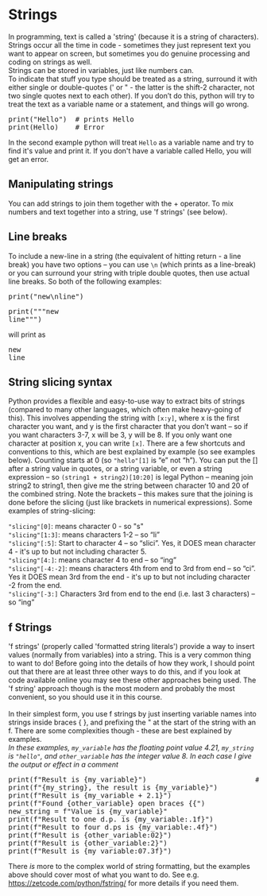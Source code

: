 Strings
=============

In programming, text is called a 'string' (because it is a string of characters). Strings occur all the time in code - sometimes they just represent text you want to appear on screen,
but sometimes you do genuine processing and coding on strings as well.  
Strings can be stored in variables, just like numbers can.  
To indicate that stuff you type should be treated as a string, surround it with either single or double-quotes (' or " - the latter is the shift-2 character, not two single quotes 
next to each other). If you don’t do this, python will try to treat the text as a variable name or a statement, and things will go wrong.

<pre>
print("Hello")  # prints Hello
print(Hello)    # Error
</pre>
In the second example python will treat `Hello` as a variable name and try to find it's value and print it. If you don't have a variable called Hello, you will get an error.

Manipulating strings
-----------------
You can add strings to join them together with the \+ operator. To mix numbers and text together into a string, use 'f strings' (see below).

Line breaks
--------
To include a new-line in a string (the equivalent of hitting return - a line break) you have two options – 
you can use `\n` (which prints as a line-break) or you can surround your string with triple double quotes, then use actual line breaks. So both of the following examples:
<pre>print("new\nline")
</pre>
<pre>print("""new
line""")</pre>

will print as
<pre>new  
line</pre>

String slicing syntax
--------

Python provides a flexible and easy-to-use way to extract bits of strings (compared to many other languages, which often make heavy-going of this). This involves appending the string with `[x:y]`, where x is the first character you want, and y is the first character that you don’t want – so if you want characters 3-7, x will be 3, y will be 8. If you only want one character at position x, you can write `[x]`. There are a few shortcuts and conventions to this, which are best explained by example (so see examples below). Counting starts at 0 (so `"hello"[1]` is “e” not “h”). You can put the [] after a string value in quotes, or a string variable, or even a string expression – so `(string1 + string2)[10:20]` is legal Python – meaning join string2 to string1, then give me the string between character 10 and 20 of the combined string. Note the brackets – this makes sure that the joining is done before the slicing (just like brackets in numerical expressions). Some examples of string-slicing:

`"slicing"[0]`: means character 0 - so "s"
<br />`"slicing"[1:3]`: means characters 1-2 – so “li”
<br />`"slicing"[:5]`:	Start to character 4 – so “slici”. Yes, it DOES mean character 4 - it's up to but not including character 5.
<br />`"slicing"[4:]`: means character 4 to end – so “ing”
<br />`"slicing"[-4:-2]`:	means characters 4th from end to 3rd from end – so “ci”. Yes it DOES mean 3rd from the end - it's up to but not including character -2 from the end.
<br />`"slicing"[-3:]`	Characters 3rd from end to the end (i.e. last 3 characters) – so “ing”

f Strings
--------

'f strings' (properly called 'formatted string literals') provide a way to insert values (normally from variables) into a string. This is a very common thing to want to do! Before going into the details of how they work, I should point out that there are at least three other ways to do this, and if you look at code available online you may see these other approaches being used. The 'f string' approach though is the most modern and probably the most convenient, so you should use it in this course.
<br />
<br />
In their simplest form, you use f strings by just inserting variable names into strings inside braces { }, and prefixing the " at the start of the string with an f. There are some complexities though - these are best explained by examples.
<br />
*In these examples, `my_variable` has the floating point value 4.21, `my_string` is `"hello"`, and `other_variable` has the integer value 8. In each case I give the output or effect in a comment*
<pre>
print(f"Result is {my_variable}")                          # prints "Result is 4.29"
print(f"{my_string}, the result is {my_variable}")          # prints "hello, the result is 4.29" (you can have multiple variables in braces, and can include strings)
print(f"Result is {my_variable + 2.1}")                     # prints "hello, the result is 6.49"  (you can do calculations inside the braces!)
print(f"Found {other_variable} open braces {{")             # prints "Found 8 open braces {"  (to use a { or } in an f string you have to double it)
new_string = f"Value is {my_variable}"                      # sets new_string to "Value is 4.29" (you can use f strings outside of print functions!)
print(f"Result to one d.p. is {my_variable:.1f}")           # prints "Result to one d.p. is 4.3" (the :.1f specifies number of decimal places - very useful!)
print(f"Result to four d.ps is {my_variable:.4f}")          # prints "Result to one d.ps is 4.2900" (and again)
print(f"Result is {other_variable:02}")                     # prints "Result is 08" (02 means use two columns, padding with leading zeros)
print(f"Result is {other_variable:2}")                      # prints "Result is  8" (2 means use two columns, padding with spaces)
print(f"Result is {my_variable:07.3f}")                     # prints "Result is 004.290" (you can combine padding with decimal places - but padding counts total characters)
</pre>

There *is* more to the complex world of string formatting, but the examples above should cover most of what you want to do. See e.g. https://zetcode.com/python/fstring/ for more details if you need them.






</pre>
